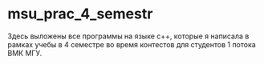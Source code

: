 # msu_prac_4_semestr
Здесь выложены все программы на языке c++, которые я написала в рамках учебы в 4 семестре во время контестов для студентов 1 потока ВМК МГУ.
